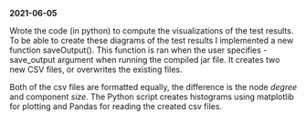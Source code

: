 **2021-06-05**

Wrote the code (in python) to compute the visualizations of the test results. To be able to create these diagrams of the test results I implemented a new function saveOutput(). This function is ran when the user specifies -save_output argument when running the compiled jar file. It creates two new CSV files, or overwrites the existing files.

Both of the csv files are formatted equally, the difference is the node *degree* and component *size*. The Python script creates histograms using matplotlib for plotting and Pandas for reading the created csv files.